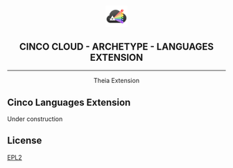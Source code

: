 <div align='center'>

<br />

<img src="../../../docs/vuepress/src/.vuepress/public/assets/cinco_cloud_logo.png" width="10%" alt="Cinco Cloud Logo" />

<h2>CINCO CLOUD - ARCHETYPE - LANGUAGES EXTENSION</h2>

<hr />

Theia Extension

</div>

## Cinco Languages Extension

Under construction

## License

[EPL2](https://www.eclipse.org/legal/epl-2.0/)